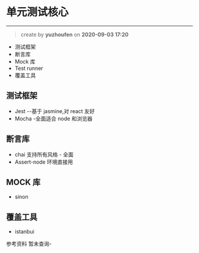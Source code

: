 # 单元测试核心

----

> create by **yuzhoufen** on **2020-09-03 17:20**

- 测试框架
- 断言库
- Mock 库
- Test runner
- 覆盖工具

## 测试框架

- Jest --基于 jasmine,对 react 友好
- Mocha -全面适合 node 和浏览器

## 断言库

- chai 支持所有风格 - 全面
- Assert-node 环境直接用

## MOCK 库

- sinon

## 覆盖工具

- istanbui

参考资料
暂未查询-
